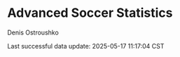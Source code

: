 # Advanced Soccer Statistics
Denis Ostroushko

<!-- gfm -->

Last successful data update: 2025-05-17 11:17:04 CST
